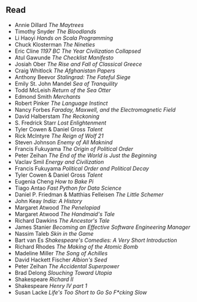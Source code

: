 ## Read
- Annie Dillard _The Maytrees_
- Timothy Snyder _The Bloodlands_
- Li Haoyi _Hands on Scala Programming_
- Chuck Klosterman _The Nineties_
- Eric Cline _1197 BC The Year Civilization Collapsed_
- Atul Gawunde _The Checklist Manifesto_
- Josiah Ober _The Rise and Fall of Classical Greece_
- Craig Whitlock _The Afghanistan Papers_
- Anthony Beevor _Stalingrad: The Fateful Siege_
- Emily St. John Mandel _Sea of Tranquility_
- Todd McLeish _Return of the Sea Otter_
- Edmond Smith _Merchants_
- Robert Pinker _The Language Instinct_
- Nancy Forbes _Faraday, Maxwell, and the Electromagnetic Field_
- David Halberstam _The Reckoning_
- S. Fredrick Starr _Lost Enlightenment_
- Tyler Cowen & Daniel Gross _Talent_
- Rick McIntyre _The Reign of Wolf 21_
- Steven Johnson _Enemy of All Maknind_
- Francis Fukuyama _The Origin of Political Order_
- Peter Zeihan _The End of the World is Just the Beginning_
- Vaclav Smil _Energy and Civilization_
- Francis Fukuyama _Political Order and Political Decay_
- Tyler Cowen & Daniel Gross _Talent_
- Eugenia Cheng _How to Bake Pi_
- Tiago Antao _Fast Python for Data Science_
- Daniel P. Friedman & Matthias Felleisen _The Little Schemer_
- John Keay _India: A History_
- Margaret Atwood _The Penelopiad_
- Margaret Atwood _The Handmaid's Tale_
- Richard Dawkins _The Ancestor's Tale_
- James Stanier _Becoming an Effective Software Engineering Manager_
- Nassim Taleb _Skin in the Game_
- Bart van Es _Shakespeare's Comedies: A Very Short Introduction_
- Richard Rhodes _The Making of the Atomic Bomb_
- Madeline Miller _The Song of Achilles_
- David Hackett Fischer _Albion's Seed_
- Peter Zeihan _The Accidental Superpower_
- Brad Delong _Slouching Toward Utopia_
- Shakespeare _Richard II_
- Shakespeare _Henry IV part 1_
- Susan Lacke _Life's Too Short to Go So F*cking Slow_
